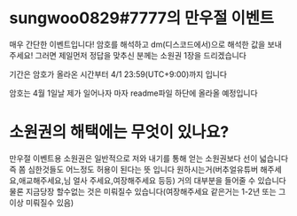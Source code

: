 # sungwoo0829#7777의 만우절 이벤트

매우 간단한 이벤트입니다!
암호를 해석하고 dm(디스코드에서)으로 해석한 값을 보내주세요!
그러면 제일먼저 정답을 맞추신 분께는 소원권 1장을 드리겠습니다

기간은 암호가 올라온 시간부터 4/1 23:59(UTC+9:00)까지 입니다

암호는 4월 1일날 제가 일어나자 마자 readme파일 하단에 올라올 예정입니다

# 소원권의 해택에는 무엇이 있나요?

만우절 이벤트용 소원권은 일반적으로 저와 내기를 통해 얻는 소원권보다
선이 넓습니다 즉 쫌 심한것들도 어느정도 허용이 된다는 뜻 입니다
원하시는거(버추얼유튜버 해주세요,애교해주세요,님 얼사 주세요,여장해주세요 등등)
거의 대부분을 들어줄 수 있습니다
물론 지금당장 할수없는 것은 미뤄질수 있습니다(여장해주세요 같은거는 1-2년 또는 그이상 미뤄질수 있음)
